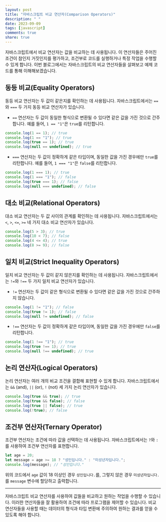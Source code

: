 ```yaml
---
layout: post
title: "자바스크립트 비교 연산자(Comparison Operators)"
description: " "
date: 2023-09-09
tags: [javascript]
comments: true
share: true
---
```


자바스크립트에서 비교 연산자는 값을 비교하는 데 사용됩니다. 이 연산자들은 주어진 조건이 참인지 거짓인지를 평가하고, 조건부로 코드를 실행하거나 특정 작업을 수행할 수 있게 합니다. 이번 블로그에서는 자바스크립트의 비교 연산자들을 살펴보고 예제 코드를 통해 이해해보겠습니다.

## 동등 비교(Equality Operators)

동등 비교 연산자는 두 값이 같은지를 확인하는 데 사용됩니다. 자바스크립트에서는 `==`와 `===` 두 가지 동등 비교 연산자가 있습니다. 

- `==` 연산자는 두 값이 동일한 형식으로 변환될 수 있다면 같은 값을 가진 것으로 간주합니다. 예를 들어, `1 == "1"`은 `true`를 리턴합니다.

```javascript
console.log(1 == 1); // true
console.log(1 == "1"); // true
console.log(true == 1); // true
console.log(null == undefined); // true
```

- `===` 연산자는 두 값이 정확하게 같은 타입이며, 동일한 값을 가진 경우에만 `true`를 리턴합니다. 예를 들어, `1 === "1"`은 `false`를 리턴합니다.

```javascript
console.log(1 === 1); // true
console.log(1 === "1"); // false
console.log(true === 1); // false
console.log(null === undefined); // false
```

## 대소 비교(Relational Operators)

대소 비교 연산자는 두 값 사이의 관계를 확인하는 데 사용됩니다. 자바스크립트에서는 `<`, `>`, `<=`, `>=` 네 가지 대소 비교 연산자가 있습니다.

```javascript
console.log(5 > 3); // true
console.log(10 < 7); // false
console.log(4 <= 4); // true
console.log(8 >= 9); // false
```

## 일치 비교(Strict Inequality Operators)

일치 비교 연산자는 두 값이 같지 않은지를 확인하는 데 사용됩니다. 자바스크립트에서는 `!=`와 `!==` 두 가지 일치 비교 연산자가 있습니다.

- `!=` 연산자는 두 값이 같은 형식으로 변환될 수 있다면 같은 값을 가진 것으로 간주하지 않습니다.

```javascript
console.log(1 != "1"); // false
console.log(true != 1); // false
console.log(null != undefined); // false
```

- `!==` 연산자는 두 값이 정확하게 같은 타입이며, 동일한 값을 가진 경우에만 `false`를 리턴합니다.

```javascript
console.log(1 !== "1"); // true
console.log(true !== 1); // true
console.log(null !== undefined); // true
```

## 논리 연산자(Logical Operators)

논리 연산자는 여러 개의 비교 조건을 결합해 표현할 수 있게 합니다. 자바스크립트에서는 `&&` (and), `||` (or), `!` (not) 세 가지 논리 연산자가 있습니다.

```javascript
console.log(true && true); // true
console.log(true && false); // false
console.log(true || false); // true
console.log(!true); // false
```

## 조건부 연산자(Ternary Operator)

조건부 연산자는 조건에 따라 값을 선택하는 데 사용됩니다. 자바스크립트에서는 `?`와 `:`를 사용하여 조건부 연산자를 표현합니다.

```javascript
let age = 20;
let message = age >= 18 ? "성인입니다." : "미성년자입니다.";
console.log(message); // "성인입니다."
```

위의 코드에서 `age` 값이 18 이상인 경우 `성인입니다.`를, 그렇지 않은 경우 `미성년자입니다.`를 `message` 변수에 할당하고 출력합니다.

---

자바스크립트 비교 연산자를 사용하여 값들을 비교하고 원하는 작업을 수행할 수 있습니다. 이러한 연산자들을 잘 활용하여 조건에 따라 프로그램을 제어할 수 있습니다. 비교 연산자들을 사용할 때는 데이터의 형식과 타입 변환에 주의하여 원하는 결과를 얻을 수 있도록 해야 합니다.